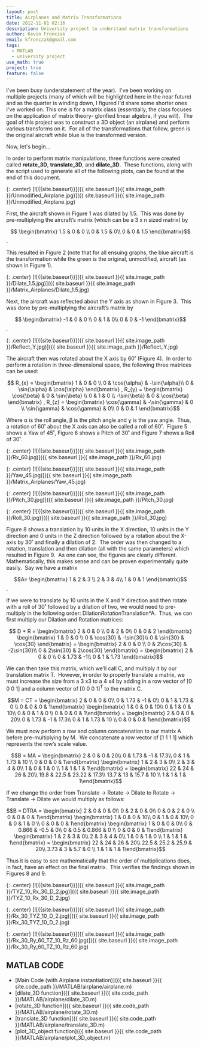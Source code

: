 ```yaml
---
layout: post
title: Airplanes and Matrix Transformations
date: 2012-11-01 02:16
description: University project to understand matrix transformations
author: Kevin Fronczak
email: kfronczak@gmail.com
tags:
  - MATLAB
  - university project
use_math: true
project: true
feature: false
---
```


I've been busy (understatement of the year).  I've been working on multiple projects (many of which will be highlighted here in the near future) and as the quarter is winding down, I figured I'd share some shorter ones I've worked on. This one is for a matrix class (essentially, the class focuses on the application of matrix theory- glorified linear algebra, if you will).  The goal of this project was to construct a 3D object (an airplane) and perform various transforms on it.  For all of the transformations that follow, green is the original aircraft while blue is the transformed version.

Now, let's begin...

In order to perform matrix manipulations, three functions were created called **rotate_3D**, **translate_3D**, and **dilate_3D**.  These functions, along with the script used to generate all of the following plots, can be found at the end of this document. 

{: .center}
[![{{site.baseurl}}]({{ site.baseurl }}{{ site.image_path }}/Unmodified_Airplane.jpg)]({{ site.baseurl }}{{ site.image_path }}/Unmodified_Airplane.jpg) 

First, the aircraft shown in Figure 1 was dilated by 1.5.  This was done by pre-multiplying the aircraft’s matrix (which can be a 3 x n sized matrix) by

$$ \begin{bmatrix} 1.5 & 0 & 0 \\ 0 & 1.5 & 0\\ 0 & 0 & 1.5 \end{bmatrix}$$.

This resulted in Figure 2 (note that for all ensuing graphs, the blue aircraft is the transformation while the green is the original, unmodified, aircraft (as shown in Figure 1).

{: .center}
[![{{site.baseurl}}]({{ site.baseurl }}{{ site.image_path }}/Dilate_1.5.jpg)]({{ site.baseurl }}{{ site.image_path }}/Matrix_Airplanes/Dilate_1.5.jpg)

Next, the aircraft was reflected about the Y axis as shown in Figure 3.  This was done by pre-multiplying the aircraft’s matrix by

$$ \begin{bmatrix} -1 & 0 & 0 \\ 0 & 1 & 0\\ 0 & 0 & -1 \end{bmatrix}$$.

{: .center}
[![{{site.baseurl}}]({{ site.baseurl }}{{ site.image_path }}/Reflect_Y.jpg)]({{ site.baseurl }}{{ site.image_path }}/Reflect_Y.jpg)

The aircraft then was rotated about the X axis by 60˚ (Figure 4).  In order to perform a rotation in three-dimensional space, the following three matrices can be used: 

$$ R_{x} = \begin{bmatrix} 1 & 0 & 0 \\ 0 & \cos{\alpha} & -\sin{\alpha}\\ 0 & \sin{\alpha} & \cos{\alpha} \end{bmatrix} , R_{y} = \begin{bmatrix} \cos{\beta} & 0 & \sin{\beta} \\ 0 & 1 & 0 \\ -\sin{\beta} & 0 & \cos{\beta} \end{bmatrix} , R_{z} = \begin{bmatrix} \cos{\gamma} & -\sin{\gamma} & 0 \\ \sin{\gamma} & \cos{\gamma} & 0\\ 0 & 0 & 1 \end{bmatrix}$$

Where α is the roll angle, β is the pitch angle and ɣ is the yaw angle.  Thus, a rotation of 60˚ about the X axis can also be called a roll of 60˚.  Figure 5 shows a Yaw of 45˚, Figure 6 shows a Pitch of 30˚ and Figure 7 shows a Roll of 30˚. 

{: .center}
[![{{site.baseurl}}]({{ site.baseurl }}{{ site.image_path }}/Rx_60.jpg)]({{ site.baseurl }}{{ site.image_path }}/Rx_60.jpg)

{: .center}
[![{{site.baseurl}}]({{ site.baseurl }}{{ site.image_path }}/Yaw_45.jpg)]({{ site.baseurl }}{{ site.image_path }}/Matrix_Airplanes/Yaw_45.jpg)

{: .center}
[![{{site.baseurl}}]({{ site.baseurl }}{{ site.image_path }}/Pitch_30.jpg)]({{ site.baseurl }}{{ site.image_path }}/Pitch_30.jpg)

{: .center}
[![{{site.baseurl}}]({{ site.baseurl }}{{ site.image_path }}/Roll_30.jpg)]({{ site.baseurl }}{{ site.image_path }}/Roll_30.jpg)

Figure 8 shows a translation by 10 units in the X direction, 10 units in the Y direction and 0 units in the Z direction followed by a rotation about the X-axis by 30˚ and finally a dilation of 2.  The order was then changed to a rotation, translation and then dilation (all with the same parameters) which resulted in Figure 9.  As one can see, the figures are clearly different.  Mathematically, this makes sense and can be proven experimentally quite easily.  Say we have a matrix 

$$A= \begin{bmatrix} 1 & 2 & 3 \\ 2 & 3 & 4\\ 1 & 0 & 1 \end{bmatrix}$$ .  

If we were to translate by 10 units in the X and Y direction and then rotate with a roll of 30˚ followed by a dilation of two, we would need to pre-multiply in the following order: Dilation*Rotation*Translation*A.  Thus, we can first multiply our Dilation and Rotation matrices: 

$$ D * R = \begin{bmatrix} 2 & 0 & 0 \\ 0 & 2 & 0\\ 0 & 0 & 2 \end{bmatrix} \begin{bmatrix} 1 & 0 & 0 \\ 0 & \cos{30} & -\sin{30}\\ 0 & \sin{30} & \cos{30} \end{bmatrix} = \begin{bmatrix} 2 & 0 & 0 \\ 0 & 2\cos{30} & -2\sin{30}\\ 0 & 2\sin{30} & 2\cos{30} \end{bmatrix} = \begin{bmatrix} 2 & 0 & 0 \\ 0 & 1.73 & -1\\ 0 & 1 & 1.73 \end{bmatrix}$$

We can then take this matrix, which we’ll call C, and multiply it by our translation matrix T.  However, in order to properly translate a matrix, we must increase the size from a 3 x3 to a 4 x4 by adding in a row vector of [0 0 0 1] and a column vector of [0 0 0 1]<sup>T</sup> to the matrix C.

$$M = CT = \begin{bmatrix} 2 & 0 & 0 & 0\\ 0 & 1.73 & -1 & 0\\ 0 & 1 & 1.73 & 0 \\ 0 & 0 & 0 & 1\end{bmatrix} \begin{bmatrix} 1 & 0 & 0 & 10\\ 0 & 1 & 0 & 10\\ 0 & 0 & 1 & 0 \\ 0 & 0 & 0 & 1\end{bmatrix} = \begin{bmatrix} 2 & 0 & 0 & 20\\ 0 & 1.73 & -1 & 17.3\\ 0 & 1 & 1.73 & 10 \\ 0 & 0 & 0 & 1\end{bmatrix}$$

We must now perform a row and column concatenation to our matrix A before pre-multiplying by M.  We concatenate a row vector of [1 1 1 1] which represents the row’s scale value.

$$B = MA = \begin{bmatrix} 2 & 0 & 0 & 20\\ 0 & 1.73 & -1 & 17.3\\ 0 & 1 & 1.73 & 10 \\ 0 & 0 & 0 & 1\end{bmatrix} \begin{bmatrix} 1 & 2 & 3 & 0\\ 2 & 3 & 4 & 0\\ 1 & 0 & 1 & 0 \\ 1 & 1 & 1 & 1\end{bmatrix} = \begin{bmatrix} 22 & 24 & 26 & 20\\ 19.8 & 22.5 & 23.22 & 17.3\\ 13.7 & 13 & 15.7 & 10 \\ 1 & 1 & 1 & 1\end{bmatrix}$$

If we change the order from Translate -> Rotate -> Dilate to Rotate -> Translate -> Dilate we would multiply as follows:

$$B = DTRA = \begin{bmatrix} 2 & 0 & 0 & 0\\ 0 & 2 & 0 & 0\\ 0 & 0 & 2 & 0 \\ 0 & 0 & 0 & 1\end{bmatrix} \begin{bmatrix} 1 & 0 & 0 & 10\\ 0 & 1 & 0 & 10\\ 0 & 0 & 1 & 0 \\ 0 & 0 & 0 & 1\end{bmatrix} \begin{bmatrix} 1 & 0 & 0 & 0\\ 0 & 0.866 & -0.5 & 0\\ 0 & 0.5 & 0.866 & 0 \\ 0 & 0 & 0 & 1\end{bmatrix} \begin{bmatrix} 1 & 2 & 3 & 0\\ 2 & 3 & 4 & 0\\ 1 & 0 & 1 & 0 \\ 1 & 1 & 1 & 1\end{bmatrix} = \begin{bmatrix} 22 & 24 & 26 & 20\\ 22.5 & 25.2 & 25.9 & 20\\ 3.73 & 3 & 5.7 & 0 \\ 1 & 1 & 1 & 1\end{bmatrix}$$

Thus it is easy to see mathematically that the order of multiplications does, in fact, have an effect on the final matrix.  This verifies the findings shown in Figures 8 and 9. 

{: .center}
[![{{site.baseurl}}]({{ site.baseurl }}{{ site.image_path }}/TYZ_10_Rx_30_D_2.jpg)]({{ site.baseurl }}{{ site.image_path }}/TYZ_10_Rx_30_D_2.jpg)

{: .center}
[![{{site.baseurl}}]({{ site.baseurl }}{{ site.image_path }}/Rx_30_TYZ_10_D_2.jpg)]({{ site.baseurl }}{{ site.image_path }}/Rx_30_TYZ_10_D_2.jpg)

{: .center}
[![{{site.baseurl}}]({{ site.baseurl }}{{ site.image_path }}/Rx_30_Ry_60_TZ_10_Rz_60.jpg)]({{ site.baseurl }}{{ site.image_path }}/Rx_30_Ry_60_TZ_10_Rz_60.jpg)

## MATLAB CODE 

* [Main Code (with Airplane instantiation)]({{ site.baseurl }}{{ site.code_path }}/MATLAB/airplane/airplane.m)
* [dilate_3D function]({{ site.baseurl }}{{ site.code_path }}/MATLAB/airplane/dilate_3D.m)
* [rotate_3D function]({{ site.baseurl }}{{ site.code_path }}/MATLAB/airplane/rotate_3D.m)
* [translate_3D function]({{ site.baseurl }}{{ site.code_path }}/MATLAB/airplane/translate_3D.m)
* [plot_3D_object function]({{ site.baseurl }}{{ site.code_path }}/MATLAB/airplane/plot_3D_object.m)
